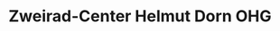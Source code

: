 ---
title: "Zweirad-Center Helmut Dorn OHG"
url: /luebbecke/zweirad-center-helmut-dorn-ohg/
shop: Fahrrad
---